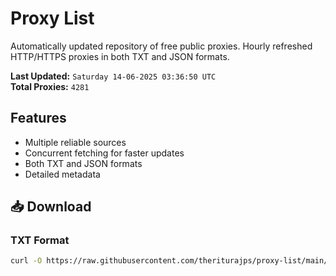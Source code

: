 # Proxy List

Automatically updated repository of free public proxies. Hourly refreshed HTTP/HTTPS proxies in both TXT and JSON formats.

**Last Updated:** `Saturday 14-06-2025 03:36:50 UTC`  
**Total Proxies:** `4281`

## Features
- Multiple reliable sources
- Concurrent fetching for faster updates
- Both TXT and JSON formats
- Detailed metadata

## 📥 Download

### TXT Format
```bash
curl -O https://raw.githubusercontent.com/theriturajps/proxy-list/main/proxies.txt